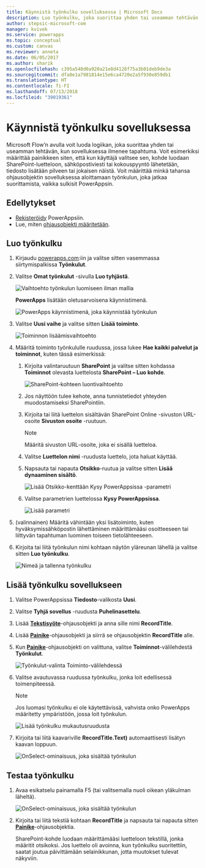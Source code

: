 ```yaml
---
title: Käynnistä työnkulku sovelluksessa | Microsoft Docs
description: Luo työnkulku, joka suorittaa yhden tai useamman tehtävän sovelluksessa ilmenneen tapahtuman jälkeen, kuten käyttäjän painettua painiketta.
author: stepsic-microsoft-com
manager: kvivek
ms.service: powerapps
ms.topic: conceptual
ms.custom: canvas
ms.reviewer: anneta
ms.date: 06/05/2017
ms.author: sharik
ms.openlocfilehash: c395a548d0a920a21e8d4128f75a3b01deb9de3a
ms.sourcegitcommit: dfa0e1a7981814e15e6ca4720e2a5f930e859db1
ms.translationtype: HT
ms.contentlocale: fi-FI
ms.lasthandoff: 07/13/2018
ms.locfileid: "39019361"
---
```

# <a name="start-a-flow-in-an-app"></a>Käynnistä työnkulku sovelluksessa
Microsoft Flow’n avulla voit luoda logiikan, joka suorittaa yhden tai useamman tehtävän, kun sovelluksessa ilmenee tapahtuma. Voit esimerkiksi määrittää painikkeen siten, että kun käyttäjä valitsee sen, kohde luodaan SharePoint-luetteloon, sähköpostiviesti tai kokouspyyntö lähetetään, tiedosto lisätään pilveen tai jokaisen näistä. Voit määrittää minkä tahansa ohjausobjektin sovelluksessa aloittamaan työnkulun, joka jatkaa suorittamista, vaikka sulkisit PowerAppsin.

## <a name="prerequisites"></a>Edellytykset

* [Rekisteröidy](../signup-for-powerapps.md) PowerAppsiin.
* Lue, miten [ohjausobjekti määritetään](add-configure-controls.md).

## <a name="create-a-flow"></a>Luo työnkulku
1. Kirjaudu [powerapps.com](http://web.powerapps.com):iin ja valitse sitten vasemmassa siirtymispalkissa **Työnkulut**.

2. Valitse **Omat työnkulut** -sivulla **Luo tyhjästä**.

    ![Vaihtoehto työnkulun luomiseen ilman mallia](./media/using-logic-flows/create-from-blank.png)

    **PowerApps** lisätään oletusarvoisena käynnistimenä.

    ![PowerApps käynnistimenä, joka käynnistää työnkulun](./media/using-logic-flows/set-trigger.png)

3. Valitse **Uusi vaihe** ja valitse sitten **Lisää toiminto**.

    ![Toiminnon lisäämisvaihtoehto](./media/using-logic-flows/add-action.png)

4. Määritä toiminto työnkululle ruudussa, jossa lukee **Hae kaikki palvelut ja toiminnot**, kuten tässä esimerkissä:

   1. Kirjoita valintaruutuun **SharePoint** ja valitse sitten kohdassa **Toiminnot** olevasta luettelosta **SharePoint – Luo kohde**.

       ![SharePoint-kohteen luontivaihtoehto](./media/using-logic-flows/create-sharepoint-item.png)

   2. Jos näyttöön tulee kehote, anna tunnistetiedot yhteyden muodostamiseksi SharePointiin.

   3. Kirjoita tai liitä luettelon sisältävän SharePoint Online -sivuston URL-osoite **Sivuston osoite** -ruutuun.

       > [!NOTE]
      > Määritä sivuston URL-osoite, joka ei sisällä luetteloa.

   4. Valitse **Luettelon nimi** -ruudusta luettelo, jota haluat käyttää.

   5. Napsauta tai napauta **Otsikko**-ruutua ja valitse sitten **Lisää dynaaminen sisältö**.

       ![Lisää Otsikko-kenttään Kysy PowerAppsissa -parametri](./media/using-logic-flows/ask-in-powerapps.png)

   6. Valitse parametrien luettelossa **Kysy PowerAppsissa**.

       ![Lisää parametri](./media/using-logic-flows/add-parameter.png)

5. (valinnainen) Määritä vähintään yksi lisätoiminto, kuten hyväksymissähköpostin lähettäminen määrittämääsi osoitteeseen tai liittyvän tapahtuman luominen toiseen tietolähteeseen.

6. Kirjoita tai liitä työnkulun nimi kohtaan näytön yläreunan lähellä ja valitse sitten **Luo työnkulku**.

    ![Nimeä ja tallenna työnkulku](./media/using-logic-flows/name-flow.png)

## <a name="add-a-flow-to-an-app"></a>Lisää työnkulku sovellukseen
1. Valitse PowerAppsissa **Tiedosto**-valikosta **Uusi**.

2. Valitse **Tyhjä sovellus** -ruudusta **Puhelinasettelu**.

3. Lisää **[Tekstisyöte](controls/control-text-input.md)**-ohjausobjekti ja anna sille nimi **RecordTitle**.

4. Lisää **[Painike](controls/control-button.md)**-ohjausobjekti ja siirrä se ohjausobjektin **RecordTitle** alle.

5. Kun **[Painike](controls/control-button.md)**-ohjausobjekti on valittuna, valitse **Toiminnot**-välilehdestä **Työnkulut**.

    ![Työnkulut-valinta Toiminto-välilehdessä](./media/using-logic-flows/action-tab.png)

6. Valitse avautuvassa ruudussa työnkulku, jonka loit edellisessä toimenpiteessä.

    > [!NOTE]
   > Jos luomasi työnkulku ei ole käytettävissä, vahvista onko PowerApps määritetty ympäristöön, jossa loit työnkulun.

    ![Lisää työnkulku mukautusruudusta](./media/using-logic-flows/add-flow-from-pane.png)

7. Kirjoita tai liitä kaavariville **RecordTitle.Text)** automaattisesti lisätyn kaavan loppuun.

    ![OnSelect-ominaisuus, joka sisältää työnkulun](./media/using-logic-flows/onselect-with-flow.png)

## <a name="test-the-flow"></a>Testaa työnkulku
1. Avaa esikatselu painamalla F5 (tai valitsemalla nuoli oikean yläkulman läheltä).

    ![OnSelect-ominaisuus, joka sisältää työnkulun](./media/using-logic-flows/open-preview.png)

2. Kirjoita tai liitä tekstiä kohtaan **RecordTitle** ja napsauta tai napauta sitten **[Painike](controls/control-button.md)**-ohjausobjektia.

    SharePoint-kohde luodaan määrittämääsi luetteloon tekstillä, jonka määritit otsikoksi. Jos luettelo oli avoinna, kun työnkulku suoritettiin, saatat joutua päivittämään selainikkunan, jotta muutokset tulevat näkyviin.
